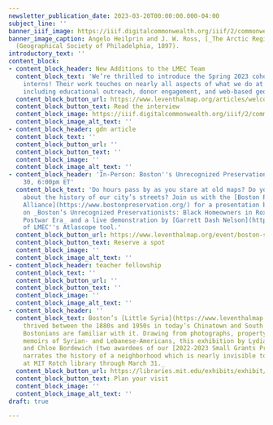 ```yaml
---
newsletter_publication_date: 2023-03-20T00:00:00.000-04:00
subject_line: ''
banner_iiif_image: https://iiif.digitalcommonwealth.org/iiif/2/commonwealth:4m90ff032/76,1206,4351,2412/2000,/0/default.jpg
banner_image_caption: Angelo Heilprin and J. W. Ross, [_The Arctic Regions_](https://collections.leventhalmap.org/search/commonwealth:4m90ff02s)
  (Geographical Society of Philadelphia, 1897).
introductory_text: ''
content_block:
- content_block_header: New Additions to the LMEC Team
  content_block_text: 'We’re thrilled to introduce the Spring 2023 cohort of LMEC
    interns! Their work touches on nearly all aspects of what we do at the Center,
    including educational outreach, donor engagement, and web-based georeferencing. '
  content_block_button_url: https://www.leventhalmap.org/articles/welcome-spring-2023-interns/
  content_block_button_text: Read the interview
  content_block_image: https://iiif.digitalcommonwealth.org/iiif/2/commonwealth:js956k433/2949,3484,3362,1993/2000,/0/default.jpg
  content_block_image_alt_text: ''
- content_block_header: gdn article
  content_block_text: ''
  content_block_button_url: ''
  content_block_button_text: ''
  content_block_image: ''
  content_block_image_alt_text: ''
- content_block_header: 'In-Person: Boston''s Unrecognized Preservationists · March
    30, 6:00pm ET'
  content_block_text: 'Do hours pass by as you stare at old maps? Do you like learning
    about the history of our city’s streets? Join us with the [Boston Preservation
    Alliance](https://www.bostonpreservation.org/) for a presentation by [Maddie Webster](https://www.leventhalmap.org/about/people/madeline-webster/)
    on _Boston’s Unrecognized Preservationists: Black Homeowners in Roxbury in the
    Postwar Era_ and a live demonstration by [Garrett Dash Nelson](https://www.leventhalmap.org/about/people/garrett-nelson/)
    of LMEC''s Atlascope tool.'
  content_block_button_url: https://www.leventhalmap.org/event/boston-s-unwitting-preservationists-black-homeowners-of-roxbury/
  content_block_button_text: Reserve a spot
  content_block_image: ''
  content_block_image_alt_text: ''
- content_block_header: teacher fellowship
  content_block_text: ''
  content_block_button_url: ''
  content_block_button_text: ''
  content_block_image: ''
  content_block_image_alt_text: ''
- content_block_header: ''
  content_block_text: Boston’s [Little Syria](https://www.leventhalmap.org/digital-exhibitions/building-blocks/topics/creating-communities/)
    thrived between the 1880s and 1950s in today’s Chinatown and South End, yet few
    Bostonians are familiar with it. Drawing from photographs, property maps, and
    memoirs of Syrian- and Lebanese-Americans, this exhibition by Lydia Harrington
    and Chloe Bordewich (two awardees of our [2022-2023 Small Grants Program](https://www.leventhalmap.org/research/digital-publication-small-grants/))
    narrates the history of a neighborhood which is nearly invisible today. _On display
    at MIT Rotch library through March 31._
  content_block_button_url: https://libraries.mit.edu/exhibits/exhibit/ottoman-boston/
  content_block_button_text: Plan your visit
  content_block_image: ''
  content_block_image_alt_text: ''
draft: true

---
```

